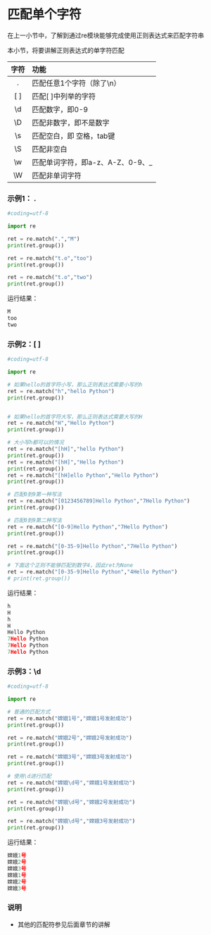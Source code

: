 # 匹配单个字符

在上一小节中，了解到通过re模块能够完成使用正则表达式来匹配字符串

本小节，将要讲解正则表达式的单字符匹配

| 字符 | 功能                             |
| :--: | :------------------------------- |
|  .   | 匹配任意1个字符（除了\n）        |
| [ ]  | 匹配[ ]中列举的字符              |
|  \d  | 匹配数字，即0-9                  |
|  \D  | 匹配非数字，即不是数字           |
|  \s  | 匹配空白，即 空格，tab键         |
|  \S  | 匹配非空白                       |
|  \w  | 匹配单词字符，即a-z、A-Z、0-9、_ |
|  \W  | 匹配非单词字符                   |

### 示例1： .

```python
#coding=utf-8

import re

ret = re.match(".","M")
print(ret.group())

ret = re.match("t.o","too")
print(ret.group())

ret = re.match("t.o","two")
print(ret.group())
```

运行结果：

```python
M
too
two
```

### 示例2：[ ]

```python
#coding=utf-8

import re

# 如果hello的首字符小写，那么正则表达式需要小写的h
ret = re.match("h","hello Python") 
print(ret.group())


# 如果hello的首字符大写，那么正则表达式需要大写的H
ret = re.match("H","Hello Python") 
print(ret.group())

# 大小写h都可以的情况
ret = re.match("[hH]","hello Python")
print(ret.group())
ret = re.match("[hH]","Hello Python")
print(ret.group())
ret = re.match("[hH]ello Python","Hello Python")
print(ret.group())

# 匹配0到9第一种写法
ret = re.match("[0123456789]Hello Python","7Hello Python")
print(ret.group())

# 匹配0到9第二种写法
ret = re.match("[0-9]Hello Python","7Hello Python")
print(ret.group())

ret = re.match("[0-35-9]Hello Python","7Hello Python")
print(ret.group())

# 下面这个正则不能够匹配到数字4，因此ret为None
ret = re.match("[0-35-9]Hello Python","4Hello Python")
# print(ret.group())
```

运行结果：

```python
h
H
h
H
Hello Python
7Hello Python
7Hello Python
7Hello Python
```

### 示例3：\d

```python
#coding=utf-8

import re

# 普通的匹配方式
ret = re.match("嫦娥1号","嫦娥1号发射成功") 
print(ret.group())

ret = re.match("嫦娥2号","嫦娥2号发射成功") 
print(ret.group())

ret = re.match("嫦娥3号","嫦娥3号发射成功") 
print(ret.group())

# 使用\d进行匹配
ret = re.match("嫦娥\d号","嫦娥1号发射成功") 
print(ret.group())

ret = re.match("嫦娥\d号","嫦娥2号发射成功") 
print(ret.group())

ret = re.match("嫦娥\d号","嫦娥3号发射成功") 
print(ret.group())
```

运行结果：

```python
嫦娥1号
嫦娥2号
嫦娥3号
嫦娥1号
嫦娥2号
嫦娥3号
```

### 说明

- 其他的匹配符参见后面章节的讲解